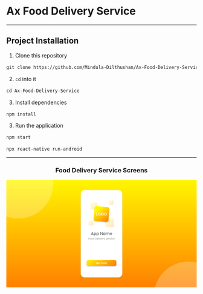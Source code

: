 # Ax Food Delivery Service

---

## Project Installation

1. Clone this repository

```md
git clone https://github.com/Mindula-Dilthushan/Ax-Food-Delivery-Service.git
```

2. `cd` into it

```md
cd Ax-Food-Delivery-Service
```

3. Install dependencies

```md
npm install
```

3. Run the application

```md
npm start
```

```md
npx react-native run-android
```

---

<h3 align="center"> Food Delivery Service Screens </h3>

![welcome](https://github.com/Mindula-Dilthushan/Ax-Food-Delivery-Service/blob/master/src/assets/screens/Welcome-Screen.png)
